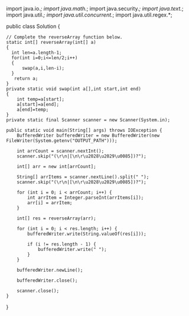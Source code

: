 import java.io.*;
import java.math.*;
import java.security.*;
import java.text.*;
import java.util.*;
import java.util.concurrent.*;
import java.util.regex.*;

public class Solution {

    // Complete the reverseArray function below.
    static int[] reverseArray(int[] a) 
    {
      int len=a.length-1;
      for(int i=0;i<=len/2;i++)
      {
          swap(a,i,len-i);
      }
       return a;
    }
    private static void swap(int a[],int start,int end)
    {
        int temp=a[start];
        a[start]=a[end];
        a[end]=temp;
    }
    private static final Scanner scanner = new Scanner(System.in);

    public static void main(String[] args) throws IOException {
        BufferedWriter bufferedWriter = new BufferedWriter(new FileWriter(System.getenv("OUTPUT_PATH")));

        int arrCount = scanner.nextInt();
        scanner.skip("(\r\n|[\n\r\u2028\u2029\u0085])?");

        int[] arr = new int[arrCount];

        String[] arrItems = scanner.nextLine().split(" ");
        scanner.skip("(\r\n|[\n\r\u2028\u2029\u0085])?");

        for (int i = 0; i < arrCount; i++) {
            int arrItem = Integer.parseInt(arrItems[i]);
            arr[i] = arrItem;
        }

        int[] res = reverseArray(arr);

        for (int i = 0; i < res.length; i++) {
            bufferedWriter.write(String.valueOf(res[i]));

            if (i != res.length - 1) {
                bufferedWriter.write(" ");
            }
        }

        bufferedWriter.newLine();

        bufferedWriter.close();

        scanner.close();
    }
}
